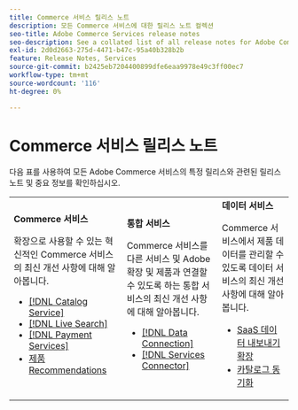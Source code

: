 ```yaml
---
title: Commerce 서비스 릴리스 노트
description: 모든 Commerce 서비스에 대한 릴리스 노트 컬렉션
seo-title: Adobe Commerce Services release notes
seo-description: See a collated list of all release notes for Adobe Commerce Services and related data and integration services.
exl-id: 2d0d2663-275d-4471-b47c-95a40b328b2b
feature: Release Notes, Services
source-git-commit: b2425eb7204400899dfe6eaa9978e49c3ff00ec7
workflow-type: tm+mt
source-wordcount: '116'
ht-degree: 0%

---
```


# Commerce 서비스 릴리스 노트

다음 표를 사용하여 모든 Adobe Commerce 서비스의 특정 릴리스와 관련된 릴리스 노트 및 중요 정보를 확인하십시오.

<table>
  <tbody>
    <tr>
      <td><strong>Commerce 서비스</strong>
        <p>확장으로 사용할 수 있는 혁신적인 Commerce 서비스의 최신 개선 사항에 대해 알아봅니다.</p>
          <ul>
            <li><a href="https://experienceleague.adobe.com/docs/commerce-merchant-services/catalog-service/release-notes.html">[!DNL Catalog Service]</a></li>
            <li><a href="https://experienceleague.adobe.com/docs/commerce-merchant-services/live-search/release-notes.html">[!DNL Live Search]</a></li>
            <li><a href="https://experienceleague.adobe.com/docs/commerce-merchant-services/payment-services/release-notes.html">[!DNL Payment Services]</a></li>
            <li><a href="https://experienceleague.adobe.com/docs/commerce-merchant-services/product-recommendations/release-notes.html">제품 Recommendations</a></li>
          </ul>
        </td>
      <td><strong>통합 서비스</strong>
        <p>Commerce 서비스를 다른 서비스 및 Adobe 확장 및 제품과 연결할 수 있도록 하는 통합 서비스의 최신 개선 사항에 대해 알아봅니다.</p>
          <ul>
            <li><a href="https://experienceleague.adobe.com/docs/commerce-merchant-services/data-connection/release-notes.html">[!DNL Data Connection]</a></li>
            <li><a href="https://experienceleague.adobe.com/docs/commerce-merchant-services/user-guides/saas.html">[!DNL Services Connector]</a></li>
          </ul>
      </td>
      <td><strong>데이터 서비스</strong>
        <p>Commerce 서비스에서 제품 데이터를 관리할 수 있도록 데이터 서비스의 최신 개선 사항에 대해 알아봅니다.</p>
          <ul>
           <li><a href="https://experienceleague.adobe.com/en/docs/commerce-merchant-services/saas-data-export/release-notes">SaaS 데이터 내보내기 확장</a></li>
            <li><a href="https://experienceleague.adobe.com/docs/commerce-merchant-services/user-guides/data-services/catalog-sync.html">카탈로그 동기화</a></li>
          </ul>
      </td>
    </tr>
  </tbody>
</table>
